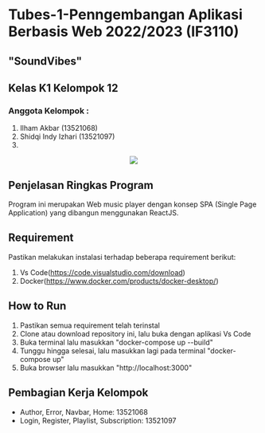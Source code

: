 # Tubes-1-Penngembangan Aplikasi Berbasis Web 2022/2023 (IF3110)
## "SoundVibes"
## Kelas K1 Kelompok 12
### Anggota Kelompok :
1. Ilham Akbar			          (13521068)
2. Shidqi Indy Izhari			  (13521097)
3. 


<p align="center">
    <img src="https://i.pinimg.com/originals/1a/f6/89/1af689d42bdb7686df444f22925f9e89.gif">
</p>

## Penjelasan Ringkas Program
Program ini merupakan Web music player dengan konsep SPA (Single Page Application) yang dibangun menggunakan ReactJS.



## Requirement
Pastikan melakukan instalasi terhadap beberapa requirement berikut:
1. Vs Code(https://code.visualstudio.com/download)
2. Docker(https://www.docker.com/products/docker-desktop/)

## How to Run 
1. Pastikan semua requirement telah terinstal
2. Clone atau download repository ini, lalu buka dengan aplikasi Vs Code
3. Buka terminal lalu masukkan "docker-compose up --build"
4. Tunggu hingga selesai, lalu masukkan lagi pada terminal "docker-compose up"
5. Buka browser lalu masukkan "http://localhost:3000"

## Pembagian Kerja Kelompok
- Author, Error, Navbar, Home: 13521068
- Login, Register, Playlist, Subscription: 13521097
